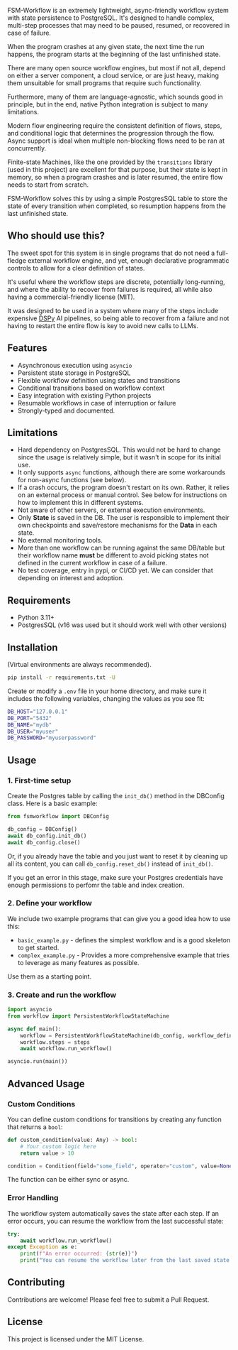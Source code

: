 FSM-Workflow is an extremely lightweight, async-friendly workflow system with state persistence to PostgreSQL. It's designed to handle complex, multi-step processes that may need to be paused, resumed, or recovered in case of failure.

When the program crashes at any given state, the next time the run happens, the program starts at the beginning of the last unfinished state.

There are many open source workflow engines, but most if not all, depend on either a server component, a cloud service, or are just heavy, making them unsuitable for small programs that require such functionality.

Furthermore, many of them are language-agnostic, which sounds good in principle, but in the end, native Python integration is subject to many limitations.

Modern flow engineering require the consistent definition of flows, steps, and conditional logic that determines the progression through the flow. Async support is ideal when multiple non-blocking flows need to be ran at concurrently.

Finite-state Machines, like the one provided by the `transitions` library (used in this project) are excellent for that purpose, but their state is kept in memory, so when a program crashes and is later resumed, the entire flow needs to start from scratch.

FSM-Workflow solves this by using a simple PostgresSQL table to store the state of every transition when completed, so resumption happens from the last unfinished state.

## Who should use this?

The sweet spot for this system is in single programs that do not need a full-fledge external workflow engine, and yet, enough declarative programmatic controls to allow for a clear definition of states.

It's useful where the workflow steps are discrete, potentially long-running, and where the ability to recover from failures is required, all while also having a commercial-friendly license (MIT).

It was designed to be used in a system where many of the steps include expensive [DSPy](https://github.com/stanfordnlp/dspy) AI pipelines, so being able to recover from a failure and not having to restart the entire flow is key to avoid new calls to LLMs.

## Features

- Asynchronous execution using `asyncio`
- Persistent state storage in PostgreSQL
- Flexible workflow definition using states and transitions
- Conditional transitions based on workflow context
- Easy integration with existing Python projects
- Resumable workflows in case of interruption or failure
- Strongly-typed and documented.

## Limitations

- Hard dependency on PostgresSQL. This would not be hard to change since the usage is relatively simple, but it wasn't in scope for its initial use.
- It only supports `async` functions, although there are some workarounds for non-async functions (see below).
- If a crash occurs, the program doesn't restart on its own. Rather, it relies on an external process or manual control. See below for instructions on how to implement this in different systems.
- Not aware of other servers, or external execution environments.
- Only **State** is saved in the DB. The user is responsible to implement their own checkpoints and save/restore mechanisms for the **Data** in each state.
- No external monitoring tools.
- More than one workflow can be running against the same DB/table but their workflow name **must** be different to avoid picking states not defined in the current workflow in case of a failure.
- No test coverage, entry in pypi, or CI/CD yet. We can consider that depending on interest and adoption.

## Requirements

- Python 3.11+
- PostgresSQL (v16 was used but it should work well with other versions)

## Installation

(Virtual environments are always recommended).

```bash
pip install -r requirements.txt -U
```

Create or modify a `.env` file in your home directory, and make sure it includes the following variables, changing the values as you see fit:

```bash
DB_HOST="127.0.0.1"
DB_PORT="5432"
DB_NAME="mydb"
DB_USER="myuser"
DB_PASSWORD="myuserpassword"
```


## Usage

### 1. First-time setup

Create the Postgres table by calling the `init_db()` method in the DBConfig class. Here is a basic example:

```python
from fsmworkflow import DBConfig

db_config = DBConfig()
await db_config.init_db()
await db_config.close()
```

Or, if you already have the table and you just want to reset it by cleaning up all its content, you can call `db_config.reset_db()` instead of `init_db()`.

If you get an error in this stage, make sure your Postgres credentials have enough permissions to perfomr the table and index creation.

### 2. Define your workflow

We include two example programs that can give you a good idea how to use this: 

- `basic_example.py` - defines the simplest workflow and is a good skeleton to get started.
- `complex_example.py` - Provides a more comprehensive example that tries to leverage as many features as possible.

Use them as a starting point.


### 3. Create and run the workflow

```python
import asyncio
from workflow import PersistentWorkflowStateMachine

async def main():
    workflow = PersistentWorkflowStateMachine(db_config, workflow_definition)
    workflow.steps = steps
    await workflow.run_workflow()

asyncio.run(main())
```

## Advanced Usage

### Custom Conditions

You can define custom conditions for transitions by creating any function that returns a `bool`:

```python
def custom_condition(value: Any) -> bool:
    # Your custom logic here
    return value > 10

condition = Condition(field="some_field", operator="custom", value=None, custom_function=custom_condition)
```
The function can be either sync or async.

### Error Handling

The workflow system automatically saves the state after each step. If an error occurs, you can resume the workflow from the last successful state:

```python
try:
    await workflow.run_workflow()
except Exception as e:
    print(f"An error occurred: {str(e)}")
    print("You can resume the workflow later from the last saved state.")
```

## Contributing

Contributions are welcome! Please feel free to submit a Pull Request.

## License

This project is licensed under the MIT License.